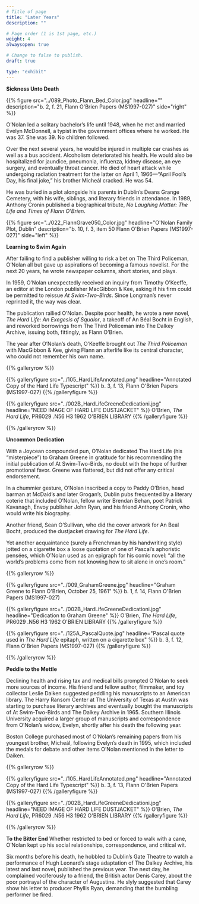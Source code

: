 ```yaml
---
# Title of page
title: "Later Years"
description: ""

# Page order (1 is 1st page, etc.)
weight: 4
alwaysopen: true

# Change to false to publish.
draft: true

type: "exhibit"
---
```

**Sickness Unto Death**

{{% figure src="../089_Photo_Flann_Bed_Color.jpg"
           headline="" 
           description="b. 2, f. 21, Flann O'Brien Papers (MS1997-027)" 
           side="right" %}}

O’Nolan led a solitary bachelor’s life until 1948, when he met and married Evelyn McDonnell, a typist in the government offices where he worked. He was 37. She was 39. No children followed.

Over the next several years, he would be injured in multiple car crashes as well as a bus accident. Alcoholism  deteriorated his health. He would also be hospitalized for jaundice, pneumonia, influenza, kidney disease, an eye surgery, and eventually throat cancer. He died of heart attack while undergoing radiation treatment for the latter on April 1, 1966—“April Fool’s Day, his final joke,” his brother Micheál cracked. He was 54.

He was buried in a plot alongside his parents in Dublin’s Deans Grange Cemetery, with his wife, siblings, and literary friends in attendance. In 1989, Anthony Cronin published a biographical tribute, *No Laughing Matter: The Life and Times of Flann O’Brien*.

{{% figure src="../022_FlannGrave050_Color.jpg"
           headline="O'Nolan Family Plot, Dublin" 
           description="b. 10, f. 3, item 50 Flann O'Brien Papers (MS1997-027)" 
           side="left" %}}

**Learning to Swim Again**

After failing to find a publisher willing to risk a bet on The Third Policeman, O’Nolan all but gave up aspirations of becoming a famous novelist. For the next 20 years, he wrote newspaper columns, short stories, and plays.

In 1959, O’Nolan unexpectedly received an inquiry from Timothy O’Keeffe, an editor at the London publisher MacGibbon & Kee, asking if his firm could be permitted to reissue *At Swim-Two-Birds*. Since Longman’s never reprinted it, the way was clear.

The publication rallied O’Nolan. Despite poor health, he wrote a new novel, *The Hard Life: An Exegesis of Squalor*, a takeoff of An Béal Bocht in English, and reworked borrowings from The Third Policeman into The Dalkey Archive, issuing both, fittingly, as Flann O’Brien.

The year after O’Nolan’s death, O’Keeffe brought out *The Third Policeman* with MacGibbon & Kee, giving Flann an afterlife like its central character, who could not remember his own name.

{{% galleryrow %}}

{{% galleryfigure src="../105_HardLifeAnnotated.png" headline="Annotated Copy of the Hard Life Typescript" %}}
b. 3, f. 13, Flann O'Brien Papers (MS1997-027)
{{% /galleryfigure %}}

{{% galleryfigure src="../002B_HardLifeGreeneDedicationi.jpg" headline="NEED IMAGE OF HARD LIFE DUSTJACKET" %}}
O'Brien, *The Hard Life*, PR6029 .N56 H3 1962 O'BRIEN LIBRARY
{{% /galleryfigure %}}

{{% /galleryrow %}}

**Uncommon Dedication**

With a Joycean compounded pun, O’Nolan dedicated The Hard Life (his “misterpiece”) to Graham Greene in gratitude for his recommending the initial publication of At Swim-Two-Birds, no doubt with the hope of further promotional favor. Greene was flattered, but did not offer any critical endorsement.

In a chummier gesture, O’Nolan inscribed a copy to Paddy O’Brien, head barman at McDaid’s and later Grogan’s, Dublin pubs frequented by a literary coterie that included O’Nolan, fellow writer Brendan Behan, poet Patrick Kavanagh, Envoy publisher John Ryan, and his friend Anthony Cronin, who would write his biography.

Another friend, Sean O’Sullivan, who did the cover artwork for An Beal Bocht, produced the dustjacket drawing for *The Hard Life*.

Yet another acquaintance (surely a Frenchman by his handwriting style) jotted on a cigarette box a loose quotation of one of Pascal’s aphoristic pensées, which O’Nolan used as an epigraph for his comic novel: “all the world’s problems come from not knowing how to sit alone in one’s room.”

{{% galleryrow %}}

{{% galleryfigure src="../009_GrahamGreene.jpg" headline="Graham Greene to Flann O'Brien, October 25, 1961" %}}
b. 1, f. 14, Flann O'Brien Papers (MS1997-027)

{{% galleryfigure src="../002B_HardLifeGreeneDedicationi.jpg" headline="Dedication to Graham Greene" %}}
O'Brien, *The Hard Life*, PR6029 .N56 H3 1962 O'BRIEN LIBRARY
{{% /galleryfigure %}}

{{% galleryfigure src="../125A_PascalQuote.jpg" headline="Pascal quote used in *The Hard Life* epitaph, written on a cigarette box" %}}
b. 3, f. 12, Flann O'Brien Papers (MS1997-027)
{{% /galleryfigure %}}

{{% /galleryrow %}}

**Peddle to the Mettle**

Declining health and rising tax and medical bills prompted O’Nolan to seek more sources of income. His friend and fellow author, filmmaker, and toy collector Leslie Daiken suggested peddling his manuscripts to an American library. The Harry Ransom Center at The University of Texas at Austin was starting to purchase literary archives and eventually bought the manuscripts of At Swim-Two-Birds and The Dalkey Archive in 1965. Southern Illinois University acquired a larger group of manuscripts and correspondence from O’Nolan’s widow, Evelyn, shortly after his death the following year.

Boston College purchased most of O’Nolan’s remaining papers from his youngest brother, Micheál, following Evelyn’s death in 1995, which included the medals for debate and other items O’Nolan mentioned in the letter to Daiken.

{{% galleryrow %}}

{{% galleryfigure src="../105_HardLifeAnnotated.png" headline="Annotated Copy of the Hard Life Typescript" %}}
b. 3, f. 13, Flann O'Brien Papers (MS1997-027)
{{% /galleryfigure %}}

{{% galleryfigure src="../002B_HardLifeGreeneDedicationi.jpg" headline="NEED IMAGE OF HARD LIFE DUSTJACKET" %}}
O'Brien, *The Hard Life*, PR6029 .N56 H3 1962 O'BRIEN LIBRARY
{{% /galleryfigure %}}

{{% /galleryrow %}}

**To the Bitter End**
Whether restricted to bed or forced to walk with a cane, O’Nolan kept up his social relationships, correspondence, and critical wit.

Six months before his death, he hobbled to Dublin’s Gate Theatre to watch a performance of Hugh Leonard’s stage adaptation of The Dalkey Archive, his latest and last novel, published the previous year. The next day, he complained vociferously to a friend, the British actor Denis Carey, about the poor portrayal of the character of Augustine. He slyly suggested that Carey show his letter to producer Phyllis Ryan, demanding that the bumbling performer be fired.

